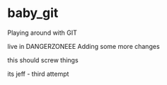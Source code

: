 
# baby_git
Playing around with GIT

live in DANGERZONEEE
Adding some more changes

this should screw things

its jeff - third attempt



